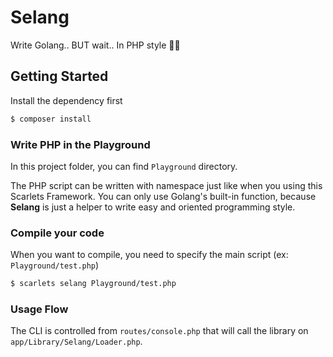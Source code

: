 # Selang
Write Golang.. BUT wait.. In PHP style 🤝🧒

## Getting Started
Install the dependency first

```sh
$ composer install
```

### Write PHP in the Playground
In this project folder, you can find `Playground` directory.

The PHP script can be written with namespace just like when you using this Scarlets Framework. You can only use Golang's built-in function, because **Selang** is just a helper to write easy and oriented programming style.

### Compile your code
When you want to compile, you need to specify the main script (ex: `Playground/test.php`)

```sh
$ scarlets selang Playground/test.php
```

### Usage Flow
The CLI is controlled from `routes/console.php` that will call the library on `app/Library/Selang/Loader.php`.